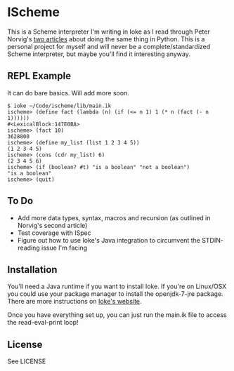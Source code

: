 # IScheme

This is a Scheme interpreter I'm writing in Ioke as I read through Peter Norvig's [two articles](http://norvig.com/lispy.html) about doing the same thing in Python. This is a personal project for myself and will never be a complete/standardized Scheme interpreter, but maybe you'll find it interesting anyway.

## REPL Example

It can do bare basics. Will add more soon.

```
$ ioke ~/Code/ischeme/lib/main.ik
ischeme> (define fact (lambda (n) (if (<= n 1) 1 (* n (fact (- n 1))))))
#<LexicalBlock:147E0BA>
ischeme> (fact 10)
3628800
ischeme> (define my_list (list 1 2 3 4 5))
(1 2 3 4 5)
ischeme> (cons (cdr my_list) 6)
(2 3 4 5 6)
ischeme> (if (boolean? #t) "is a boolean" "not a boolean")
"is a boolean"
ischeme> (quit)
```

## To Do

* Add more data types, syntax, macros and recursion (as outlined in Norvig's second article)
* Test coverage with ISpec
* Figure out how to use Ioke's Java integration to circumvent the STDIN-reading issue I'm facing

## Installation

You'll need a Java runtime if you want to install Ioke. If you're on Linux/OSX you could use your package manager to install the openjdk-7-jre package. There are more instructions on [Ioke's website](https://ioke.org/download.html).

Once you have everything set up, you can just run the main.ik file to access the read-eval-print loop!

## License

See LICENSE
